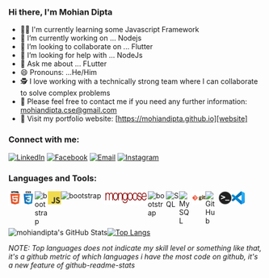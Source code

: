 
### Hi there, I'm Mohian Dipta

- 👨‍💻 I'm currently learning some Javascript Framework
- 🔭 I’m currently working on ... Nodejs
- 👯 I’m looking to collaborate on ... Flutter
- 🤔 I’m looking for help with ... NodeJs
- 💬 Ask me about ... FLutter
- 😄 Pronouns: ...He/Him
- 🕵 I love working with a technically strong team where I can collaborate to solve complex problems
- 💬 Please feel free to contact me if you need any further information: <a href="mailto:mohiandipta.cse@gmail.com">mohiandipta.cse@gmail.com</a>
- 📌 Visit my portfolio website: [https://mohiandipta.github.io][website]


### Connect with me:

<p align="left">
<a href="https://www.linkedin.com/in/mohian-mustafa-dipta-843567160/"><img alt="LinkedIn" src="https://img.shields.io/badge/mohiandipta-linkedIn-brightgreen?style=flat-square&logo=linkedin"></a>
<a href="https://www.facebook.com/obonil.mohian/"><img alt="Facebook" src="https://img.shields.io/badge/mohiandipta-facebook-blue?style=flat&logo=facebook"></a>
<a href="mailto:mohiandipta.cse@gmail.com"><img alt="Email" src="https://img.shields.io/badge/Email-mohiandipta.cse@gmail.com-blue?style=flat-square&logo=gmail"></a>
<a href="https://www.instagram.com/mohian_dipta/"><img alt="Instagram" src="https://img.shields.io/badge/mohian_dipta-cyan?style=flat&logo=instagram"></a>
</p>


### Languages and Tools:


<img align="left" alt="HTML5" width="26px" src="https://raw.githubusercontent.com/github/explore/80688e429a7d4ef2fca1e82350fe8e3517d3494d/topics/html/html.png" />
<img align="left" alt="CSS3" width="26px" src="https://raw.githubusercontent.com/github/explore/80688e429a7d4ef2fca1e82350fe8e3517d3494d/topics/css/css.png" />
<img align="left" alt="bootstrap" width="26px" src="https://seeklogo.com/images/B/bootstrap-5-logo-85A1F11F4F-seeklogo.com.png" />
<img align="left" alt="JavaScript" width="26px" src="https://raw.githubusercontent.com/github/explore/80688e429a7d4ef2fca1e82350fe8e3517d3494d/topics/javascript/javascript.png" />
<img align="left" alt="bootstrap" width="86px" height="26px" src="https://github.com/MarioTerron/logo-images/blob/master/logos/expressjs.png" />
<img align="left" alt="bootstrap" width="86px" height="26px" src="https://github.com/MarioTerron/logo-images/blob/master/logos/mongoose.png" />
<img align="left" alt="bootstrap" width="36px" src="https://cdn4.iconfinder.com/data/icons/google-i-o-2016/512/google_firebase-2-128.png" />
<img align="left" alt="SQL" width="26px" src="https://www.flaticon.com/svg/static/icons/svg/3161/3161158.svg" />
<img align="left" alt="MySQL" width="26px" src="https://www.flaticon.com/svg/static/icons/svg/919/919836.svg" />
<img align="left" alt="Git" width="26px" src="https://raw.githubusercontent.com/github/explore/80688e429a7d4ef2fca1e82350fe8e3517d3494d/topics/git/git.png" />
<img align="left" alt="GitHub" width="26px" src="https://www.flaticon.com/svg/static/icons/svg/1051/1051326.svg" />
<img align="left" alt="Terminal" width="26px" src="https://raw.githubusercontent.com/github/explore/80688e429a7d4ef2fca1e82350fe8e3517d3494d/topics/terminal/terminal.png" />
<img align="left" alt="Visual Studio Code" width="26px" src="https://raw.githubusercontent.com/github/explore/80688e429a7d4ef2fca1e82350fe8e3517d3494d/topics/visual-studio-code/visual-studio-code.png" />

<br />
<br />
<div class="row">

<img align="left" alt="mohiandipta's GitHub Stats" src="https://github-readme-stats.vercel.app/api?username=mohiandipta&theme=vue-dark&show_icons=true&count_private=true&hide=contribs,prs&include_all_commits=true" />

#
<!-- [![MohianDipta's wakatime stats](https://github-readme-stats.vercel.app/api/wakatime?username=mohiandipta&theme=vue-dark)](https://wakatime.com/@mohiandipta) -->

[![Top Langs](https://github-readme-stats.vercel.app/api/top-langs/?username=mohiandipta&theme=vue-dark)](https://mohiandipta.github.io/)

</div>

<div class="row">



</div>



*NOTE: Top languages does not indicate my skill level or something like that, it's a github metric of which languages i have the most code on github, it's a new feature of github-readme-stats*



[website]: https://mohiandipta.github.io
[linkedin]: https://www.linkedin.com/in/mohian-mustafa-dipta-843567160/
[telegram]: https://t.me/mohiandipta
[instagram]: https://www.instagram.com/mohian_dipta/
[facebook]: https://www.facebook.com/Obonil.Mohian/
[apps_keytester]: https://mohiandipta.github.io/apps/keytester
